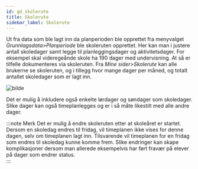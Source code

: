 ```yaml
---
id: gd_skolerute
title: Skolerute
sidebar_label: Skolerute
---
```


Ut fra data som ble lagt inn da planperioden ble opprettet fra menyvalget _Grunnlagsdata>Planperiode_ ble skoleruten opprettet.
Her kan man i justere antall skoledager samt legge til planleggingsdager og aktivitetsdager. For eksempel skal videregeånde skole ha 190 dager med undervisning. At så er tilfelle dokumenteres via skoleruten. Fra _Mine sider>Skolerute_ kan alle brukerne se skoleruten, og i tillegg hvor mange dager per måned, og totalt antallet skoledager som er lagt inn. 

![bilde](https://github.com/BarmanHanssen/iskole/assets/80097133/3851ea6a-bf37-489e-944c-88e37db32190)

Det er mulig å inkludere også enkelte lørdager og søndager som skoledager. Slike dager kan også timeplanlegges og er i så måte likestilt med alle andre dager. 

:::note Merk
Det er mulig å endre skoleruten etter at skoleåret er startet. Dersom en skoledag endres til fridag, vil timeplanen ikke vises for denne dagen, selv om timeplanen lagt inn. Tilsvarende vil timeplanen for en fridag som endres til skoledag kunne komme frem. Slike endringer kan skape komplikasjoner dersom man allerede eksempelvis har ført fravær på elever på dager som endrer status.  
:::
